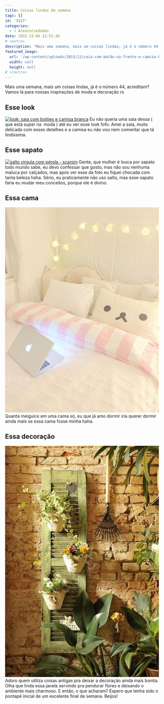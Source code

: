 ```yaml
---
title: Coisas lindas da semana
tags: []
id: '3127'
categories:
  - - Aleatoriedades
date: 2015-12-05 12:51:26
# <extra>
description: 'Mais uma semana, mais um coisas lindas, já é o número 44, acreditam? Vamos lá para nossas inspirações de moda e decoração rs Esse look Eu não queria uma saia dessa ( que está super na  moda ) até eu ver esse look fofo. Amei a saia, muito delicada com esses detalhes e a camisa eu não vou nem comentar que tá lindíssima. Esse sapato Gente, que mulher é louca por sapato todo mundo sabe, eu devo confessar que gosto, mas não sou nenhuma maluca por calçados, mas após ver esse da foto eu fiquei chocada com tanta beleza haha. Sério, eu praticamente não uso salto, mas esse sapato faria eu mudar meu conceitos, porque ele é divino. Essa cama Quanta meiguice em uma cama só, eu que já amo dormir iria querer dormir ainda mais se essa cama fosse &hellip;'
featured_image: 
  url: '/wp-content/uploads/2015/12/saia-com-botão-na-frente-e-camisa-branca-look-681x1024.jpg'
  width: null
  height: null
# </extra>
---
```


Mais uma semana, mais um coisas lindas, já é o número 44, acreditam? Vamos lá para nossas inspirações de moda e decoração rs

## Esse look

[![look: saia com botões e camisa branca ](/wp-content/uploads/2015/12/saia-com-botão-na-frente-e-camisa-branca-look-681x1024.jpg)](/wp-content/uploads/2015/12/saia-com-botão-na-frente-e-camisa-branca-look.jpg) Eu não queria uma saia dessa ( que está super na  moda ) até eu ver esse look fofo. Amei a saia, muito delicada com esses detalhes e a camisa eu não vou nem comentar que tá lindíssima.

## Esse sapato

[![salto vírgula com pérola - scarpin](/wp-content/uploads/2015/12/sapato-salto-vírgula-com-perola.jpg)](/wp-content/uploads/2015/12/sapato-salto-vírgula-com-perola.jpg) Gente, que mulher é louca por sapato todo mundo sabe, eu devo confessar que gosto, mas não sou nenhuma maluca por calçados, mas após ver esse da foto eu fiquei chocada com tanta beleza haha. Sério, eu praticamente não uso salto, mas esse sapato faria eu mudar meu conceitos, porque ele é divino.

## Essa cama

[![decoração de quarto rosa e branco ](/wp-content/uploads/2015/12/decoração-quarto-clean-com-pisca-pisca.jpg)](/wp-content/uploads/2015/12/decoração-quarto-clean-com-pisca-pisca.jpg) Quanta meiguice em uma cama só, eu que já amo dormir iria querer dormir ainda mais se essa cama fosse minha haha.

## Essa decoração

[![decoração de jardim - janela antiga](/wp-content/uploads/2015/12/janela-antiga-na-decoração-683x1024.jpg)](/wp-content/uploads/2015/12/janela-antiga-na-decoração.jpg) Adoro quem utiliza coisas antigas pra deixar a decoração ainda mais bonita. Olha que linda essa janela servindo pra pendurar flores e deixando o ambiente mais charmoso. E então, o que acharam? Espero que tenha sido o pontapé inicial de um excelente final de semana. Beijos!
